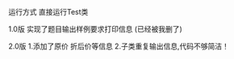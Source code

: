 运行方式 直接运行Test类
 
 
 
 1.0版
  实现了题目输出样例要求打印信息 (已经被我删了)
 
 2.0版
  1.添加了原价 折后价等信息
  2.子类重复输出信息,代码不够简洁！
